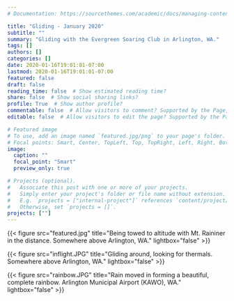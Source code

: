 ```yaml
---
# Documentation: https://sourcethemes.com/academic/docs/managing-content/

title: "Gliding - January 2020"
subtitle: ""
summary: "Gliding with the Evergreen Soaring Club in Arlington, WA."
tags: []
authors: []
categories: []
date: 2020-01-16T19:01:01-07:00 	
lastmod: 2020-01-16T19:01:01-07:00 
featured: false
draft: false
reading_time: false  # Show estimated reading time?
share: false  # Show social sharing links?
profile: True  # Show author profile?
commentable: false  # Allow visitors to comment? Supported by the Page, Post, and Docs content types.
editable: false  # Allow visitors to edit the page? Supported by the Page, Post, and Docs content types.

# Featured image
# To use, add an image named `featured.jpg/png` to your page's folder.
# Focal points: Smart, Center, TopLeft, Top, TopRight, Left, Right, BottomLeft, Bottom, BottomRight.
image:
  caption: ""
  focal_point: "Smart"
  preview_only: true

# Projects (optional).
#   Associate this post with one or more of your projects.
#   Simply enter your project's folder or file name without extension.
#   E.g. `projects = ["internal-project"]` references `content/project/deep-learning/index.md`.
#   Otherwise, set `projects = []`.
projects: [""]
---
```

{{< figure src="featured.jpg" title="Being towed to altitude with Mt. Raininer in the distance. Somewhere above Arlington, WA." lightbox="false" >}}

{{< figure src="inflight.JPG" title="Gliding around, looking for thermals. Somewhere above Arlington, WA." lightbox="false" >}}

{{< figure src="rainbow.JPG" title="Rain moved in forming a beautiful, complete rainbow. Arlington Municipal Airport (KAWO), WA." lightbox="false" >}}